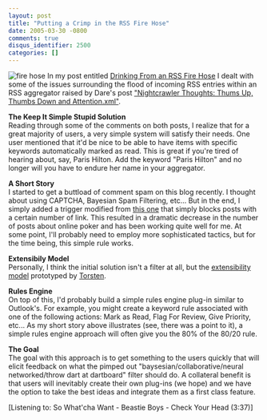```yaml
---
layout: post
title: "Putting a Crimp in the RSS Fire Hose"
date: 2005-03-30 -0800
comments: true
disqus_identifier: 2500
categories: []
---
```

![fire hose](http://haacked.com/images/firehose.jpg) In my post entitled
[Drinking From an RSS Fire
Hose](http://haacked.com/archive/2005/03/24/2450.aspx) I dealt with some
of the issues surrounding the flood of incoming RSS entries within an
RSS aggregator raised by Dare's post ["Nightcrawler Thoughts: Thums Up,
Thumbs Down and
Attention.xml"](http://www.25hoursaday.com/weblog/PermaLink.aspx?guid=14d0413e-d0dc-4382-9ee9-57e95d7b3544).

**The Keep It Simple Stupid Solution**\
 Reading through some of the comments on both posts, I realize that for
a great majority of users, a very simple system will satisfy their
needs. One user mentioned that it'd be nice to be able to have items
with specific keywords automatically marked as read. This is great if
you're tired of hearing about, say, Paris Hilton. Add the keyword "Paris
Hilton" and no longer will you have to endure her name in your
aggregator.

**A Short Story**\
 I started to get a buttload of comment spam on this blog recently. I
thought about using CAPTCHA, Bayesian Spam Filtering, etc... But in the
end, I simply added a trigger modified from [this
one](http://netnerds.net/articles/285.aspx) that simply blocks posts
with a certain number of link. This resulted in a dramatic decrease in
the number of posts about online poker and has been working quite well
for me. At some point, I'll probably need to employ more sophisticated
tactics, but for the time being, this simple rule works.

**Extensibily Model**\
 Personally, I think the initial solution isn't a filter at all, but the
[extensibility model](http://haacked.com/archive/2005/03/04/2259.aspx)
prototyped by
[Torsten](http://www.rendelmann.info/blog/PermaLink.aspx?guid=d3c8dfd5-c3f7-4e74-bdb0-0168eb4e2d82).

**Rules Engine**\
 On top of this, I'd probably build a simple rules engine plug-in
similar to Outlook's. For example, you might create a keyword rule
associated with one of the following actions: Mark as Read, Flag For
Review, Give Priority, etc... As my short story above illustrates (see,
there was a point to it), a simple rules engine approach will often give
you the 80% of the 80/20 rule.

**The Goal**\
 The goal with this approach is to get something to the users quickly
that will elicit feedback on what the pimped out
"baysesian/collaborative/neural networked/throw dart at dartboard"
filter should do. A collateral benefit is that users will inevitably
create their own plug-ins (we hope) and we have the option to take the
best ideas and integrate them as a first class feature.

[Listening to: So What'cha Want - Beastie Boys - Check Your Head (3:37)]

